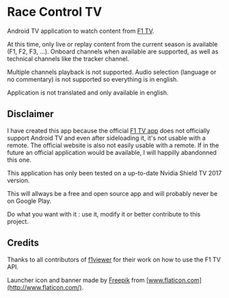 # Race Control TV

Android TV application to watch content from [F1 TV](https://f1tv.formula1.com).

At this time, only live or replay content from the current season is available (F1, F2, F3, ...).
Onboard channels when available are supported, as well as technical channels like the tracker channel.

Multiple channels playback is not supported. Audio selection (language or no commentary) is not supported
so everything is in english.

Application is not translated and only available in english.

## Disclaimer

I have created this app because the official [F1 TV app](https://play.google.com/store/apps/details?id=com.formulaone.production)
does not officially support Android TV and even after sideloading it, it's not usable with a remote.
The official website is also not easily usable with a remote. If in the future an official application
would be available, I will happilly abandonned this one.

This application has only been tested on a up-to-date Nvidia Shield TV 2017 version.

This will allways be a free and open source app and will probably never be on Google Play.

Do what you want with it : use it, modify it or better contribute to this project.

## Credits

Thanks to all contributors of [f1viewer](https://github.com/SoMuchForSubtlety/f1viewer) for their work on how to use the F1 TV API.

Launcher icon and banner made by [Freepik](https://www.flaticon.com/authors/freepik) from [www.flaticon.com](http://www.flaticon.com/).